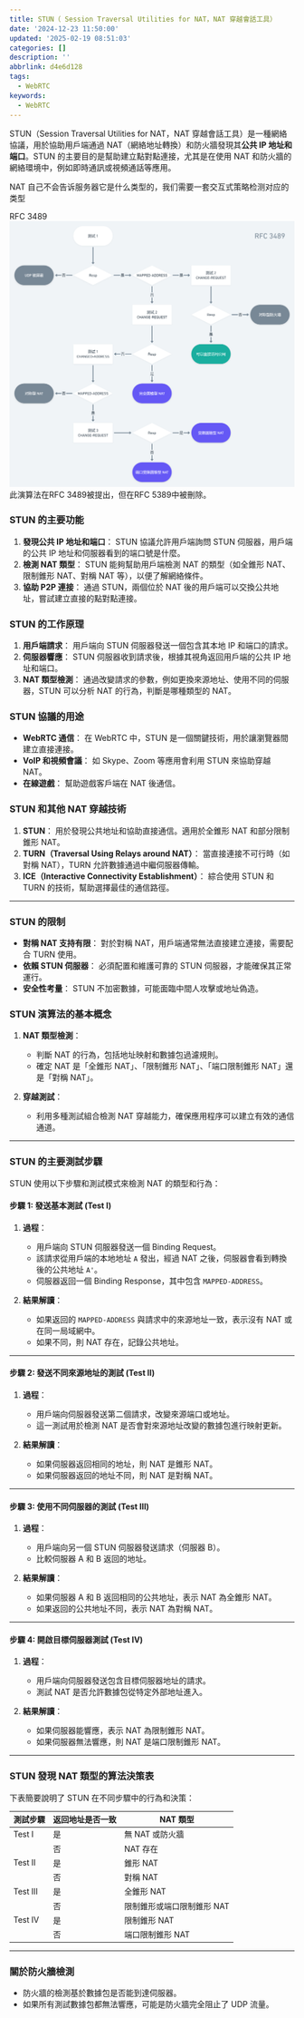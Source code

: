 ```yaml
---
title: STUN（ Session Traversal Utilities for NAT，NAT 穿越會話工具）
date: '2024-12-23 11:50:00'
updated: '2025-02-19 08:51:03'
categories: []
description: ''
abbrlink: d4e6d128
tags:
  - WebRTC
keywords:
  - WebRTC
---
```

STUN（Session Traversal Utilities for NAT，NAT 穿越會話工具）是一種網絡協議，用於協助用戶端通過 NAT（網絡地址轉換）和防火牆發現其**公共 IP 地址和端口**。STUN 的主要目的是幫助建立點對點連接，尤其是在使用 NAT 和防火牆的網絡環境中，例如即時通訊或視頻通話等應用。

NAT 自己不会告诉服务器它是什么类型的，我们需要一套交互式策略检测对应的类型
 <!-- more -->
 
RFC 3489 
![](/images/20241223104352.png)
此演算法在RFC 3489被提出，但在RFC 5389中被刪除。
### **STUN 的主要功能**

1. **發現公共 IP 地址和端口**： STUN 協議允許用戶端詢問 STUN 伺服器，用戶端的公共 IP 地址和伺服器看到的端口號是什麼。
2. **檢測 NAT 類型**： STUN 能夠幫助用戶端檢測 NAT 的類型（如全錐形 NAT、限制錐形 NAT、對稱 NAT 等），以便了解網絡條件。
3. **協助 P2P 連接**： 通過 STUN，兩個位於 NAT 後的用戶端可以交換公共地址，嘗試建立直接的點對點連接。
### **STUN 的工作原理**

1. **用戶端請求**： 用戶端向 STUN 伺服器發送一個包含其本地 IP 和端口的請求。
2. **伺服器響應**： STUN 伺服器收到請求後，根據其視角返回用戶端的公共 IP 地址和端口。
3. **NAT 類型檢測**： 通過改變請求的參數，例如更換來源地址、使用不同的伺服器，STUN 可以分析 NAT 的行為，判斷是哪種類型的 NAT。
### **STUN 協議的用途**

- **WebRTC 通信**： 在 WebRTC 中，STUN 是一個關鍵技術，用於讓瀏覽器間建立直接連接。
- **VoIP 和視頻會議**： 如 Skype、Zoom 等應用會利用 STUN 來協助穿越 NAT。
- **在線遊戲**： 幫助遊戲客戶端在 NAT 後通信。
### **STUN 和其他 NAT 穿越技術**
1. **STUN**： 用於發現公共地址和協助直接通信。適用於全錐形 NAT 和部分限制錐形 NAT。
2. **TURN（Traversal Using Relays around NAT）**： 當直接連接不可行時（如對稱 NAT），TURN 允許數據通過中繼伺服器傳輸。
3. **ICE（Interactive Connectivity Establishment）**： 綜合使用 STUN 和 TURN 的技術，幫助選擇最佳的通信路徑。
---
### **STUN 的限制**

- **對稱 NAT 支持有限**： 對於對稱 NAT，用戶端通常無法直接建立連接，需要配合 TURN 使用。
- **依賴 STUN 伺服器**： 必須配置和維護可靠的 STUN 伺服器，才能確保其正常運行。
- **安全性考量**： STUN 不加密數據，可能面臨中間人攻擊或地址偽造。

### **STUN 演算法的基本概念**

1. **NAT 類型檢測**：
    
    - 判斷 NAT 的行為，包括地址映射和數據包過濾規則。
    - 確定 NAT 是「全錐形 NAT」、「限制錐形 NAT」、「端口限制錐形 NAT」還是「對稱 NAT」。
2. **穿越測試**：
    
    - 利用多種測試組合檢測 NAT 穿越能力，確保應用程序可以建立有效的通信通道。

---

### **STUN 的主要測試步驟**

STUN 使用以下步驟和測試模式來檢測 NAT 的類型和行為：

#### **步驟 1: 發送基本測試 (Test I)**

1. **過程**：
    
    - 用戶端向 STUN 伺服器發送一個 Binding Request。
    - 該請求從用戶端的本地地址 `A` 發出，經過 NAT 之後，伺服器會看到轉換後的公共地址 `A'`。
    - 伺服器返回一個 Binding Response，其中包含 `MAPPED-ADDRESS`。
2. **結果解讀**：
    
    - 如果返回的 `MAPPED-ADDRESS` 與請求中的來源地址一致，表示沒有 NAT 或在同一局域網中。
    - 如果不同，則 NAT 存在，記錄公共地址。

---

#### **步驟 2: 發送不同來源地址的測試 (Test II)**

1. **過程**：
    
    - 用戶端向伺服器發送第二個請求，改變來源端口或地址。
    - 這一測試用於檢測 NAT 是否會對來源地址改變的數據包進行映射更新。
2. **結果解讀**：
    
    - 如果伺服器返回相同的地址，則 NAT 是錐形 NAT。
    - 如果伺服器返回的地址不同，則 NAT 是對稱 NAT。

---

#### **步驟 3: 使用不同伺服器的測試 (Test III)**

1. **過程**：
    
    - 用戶端向另一個 STUN 伺服器發送請求（伺服器 B）。
    - 比較伺服器 A 和 B 返回的地址。
2. **結果解讀**：
    
    - 如果伺服器 A 和 B 返回相同的公共地址，表示 NAT 為全錐形 NAT。
    - 如果返回的公共地址不同，表示 NAT 為對稱 NAT。

---

#### **步驟 4: 開啟目標伺服器測試 (Test IV)**

1. **過程**：
    
    - 用戶端向伺服器發送包含目標伺服器地址的請求。
    - 測試 NAT 是否允許數據包從特定外部地址進入。
2. **結果解讀**：
    
    - 如果伺服器能響應，表示 NAT 為限制錐形 NAT。
    - 如果伺服器無法響應，則 NAT 是端口限制錐形 NAT。

---

### **STUN 發現 NAT 類型的算法決策表**

下表簡要說明了 STUN 在不同步驟中的行為和決策：

|**測試步驟**|**返回地址是否一致**|**NAT 類型**|
|---|---|---|
|Test I|是|無 NAT 或防火牆|
||否|NAT 存在|
|Test II|是|錐形 NAT|
||否|對稱 NAT|
|Test III|是|全錐形 NAT|
||否|限制錐形或端口限制錐形 NAT|
|Test IV|是|限制錐形 NAT|
||否|端口限制錐形 NAT|

---

### **關於防火牆檢測**

- 防火牆的檢測基於數據包是否能到達伺服器。
- 如果所有測試數據包都無法響應，可能是防火牆完全阻止了 UDP 流量。